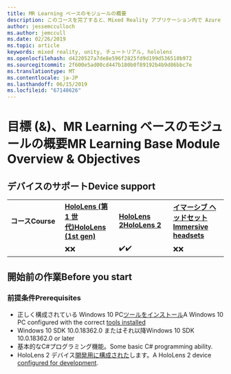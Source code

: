 ```yaml
---
title: MR Learning ベースのモジュールの概要
description: このコースを完了すると、Mixed Reality アプリケーション内で Azure 顔認識を実装する方法を学習することができます。
author: jessemcculloch
ms.author: jemccull
ms.date: 02/26/2019
ms.topic: article
keywords: mixed reality, unity, チュートリアル, hololens
ms.openlocfilehash: d4220527a7de8e596f2825fd9d199d536510b972
ms.sourcegitcommit: 2f600e5ad00cd447b180b0f89192b4b9d86bbc7e
ms.translationtype: MT
ms.contentlocale: ja-JP
ms.lasthandoff: 06/15/2019
ms.locfileid: "67148626"
---
```

# <a name="mr-learning-base-module-overview--objectives"></a><span data-ttu-id="27cce-104">目標 (&)、MR Learning ベースのモジュールの概要</span><span class="sxs-lookup"><span data-stu-id="27cce-104">MR Learning Base Module Overview & Objectives</span></span>

## <a name="device-support"></a><span data-ttu-id="27cce-105">デバイスのサポート</span><span class="sxs-lookup"><span data-stu-id="27cce-105">Device support</span></span>

<table>
    <colgroup>
    <col width="25%" />
    <col width="25%" />
    <col width="25%" />
    <col width="25%" />
    </colgroup>
    <tr>
        <td><span data-ttu-id="27cce-106"><strong>コース</strong></span><span class="sxs-lookup"><span data-stu-id="27cce-106"><strong>Course</strong></span></span></td>
        <td><span data-ttu-id="27cce-107"><a href="hololens-hardware-details.md"><strong>HoloLens (第 1 世代)</strong></a></span><span class="sxs-lookup"><span data-stu-id="27cce-107"><a href="hololens-hardware-details.md"><strong>HoloLens (1st gen)</strong></a></span></span></td>
        <td><span data-ttu-id="27cce-108"><a href="https://www.microsoft.com/en-us/hololens/hardware"><strong>HoloLens 2</strong></a></span><span class="sxs-lookup"><span data-stu-id="27cce-108"><a href="https://www.microsoft.com/en-us/hololens/hardware"><strong>HoloLens 2</strong></a></span></span></td>
        <td><span data-ttu-id="27cce-109"><a href="immersive-headset-hardware-details.md"><strong>イマーシブ ヘッドセット</strong></a></span><span class="sxs-lookup"><span data-stu-id="27cce-109"><a href="immersive-headset-hardware-details.md"><strong>Immersive headsets</strong></a></span></span></td>
    </tr>
     <tr>
        <td></td>
        <td><span data-ttu-id="27cce-110">❌</span><span class="sxs-lookup"><span data-stu-id="27cce-110">❌</span></span></td>
        <td><span data-ttu-id="27cce-111">✔️</span><span class="sxs-lookup"><span data-stu-id="27cce-111">✔️</span></span></td>
        <td><span data-ttu-id="27cce-112">❌</span><span class="sxs-lookup"><span data-stu-id="27cce-112">❌</span></span></td>
    </tr>
</table>

## <a name="before-you-start"></a><span data-ttu-id="27cce-113">開始前の作業</span><span class="sxs-lookup"><span data-stu-id="27cce-113">Before you start</span></span>

### <a name="prerequisites"></a><span data-ttu-id="27cce-114">前提条件</span><span class="sxs-lookup"><span data-stu-id="27cce-114">Prerequisites</span></span>

* <span data-ttu-id="27cce-115">正しく構成されている Windows 10 PC[ツールをインストール](install-the-tools.md)</span><span class="sxs-lookup"><span data-stu-id="27cce-115">A Windows 10 PC configured with the correct [tools installed](install-the-tools.md)</span></span>
* <span data-ttu-id="27cce-116">Windows 10 SDK 10.0.18362.0 またはそれ以降</span><span class="sxs-lookup"><span data-stu-id="27cce-116">Windows 10 SDK 10.0.18362.0 or later</span></span>
* <span data-ttu-id="27cce-117">基本的なC#プログラミング機能。</span><span class="sxs-lookup"><span data-stu-id="27cce-117">Some basic C# programming ability.</span></span>
* <span data-ttu-id="27cce-118">HoloLens 2 デバイス[開発用に構成された](using-visual-studio.md#enabling-developer-mode)します。</span><span class="sxs-lookup"><span data-stu-id="27cce-118">A HoloLens 2 device [configured for development](using-visual-studio.md#enabling-developer-mode).</span></span>
